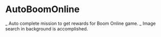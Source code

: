 # AutoBoomOnline


_ Auto complete mission to get rewards for Boom Online game.
_ Image search in background is accomplished.
